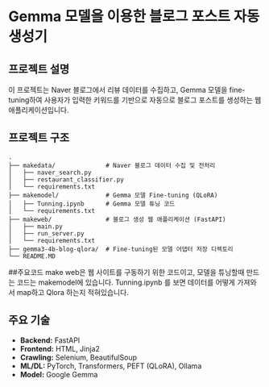 # Gemma 모델을 이용한 블로그 포스트 자동 생성기

## 프로젝트 설명

이 프로젝트는 Naver 블로그에서 리뷰 데이터를 수집하고, Gemma 모델을 fine-tuning하여 사용자가 입력한 키워드를 기반으로 자동으로 블로그 포스트를 생성하는 웹 애플리케이션입니다.

## 프로젝트 구조

```
.
├── makedata/              # Naver 블로그 데이터 수집 및 전처리
│   ├── naver_search.py
│   ├── restaurant_classifier.py
│   └── requirements.txt
├── makemodel/             # Gemma 모델 Fine-tuning (QLoRA)
│   ├── Tunning.ipynb      # Gemma 모델 튜닝 코드
│   └── requirements.txt
├── makeweb/               # 블로그 생성 웹 애플리케이션 (FastAPI)
│   ├── main.py
│   ├── run_server.py
│   └── requirements.txt
├── gemma3-4b-blog-qlora/  # Fine-tuning된 모델 어댑터 저장 디렉토리
└── README.MD
```

##주요코드
make web은 웹 사이트를 구동하기 위한 코드이고, 모델을 튜닝할때 만드는 코드는 makemodel에 있습니다.
Tunning.ipynb 를 보면 데이터를 어떻게 가져와서 map하고 Qlora 하는지 적혀있습니다.


## 주요 기술

-   **Backend:** FastAPI
-   **Frontend:** HTML, Jinja2
-   **Crawling:** Selenium, BeautifulSoup
-   **ML/DL:** PyTorch, Transformers, PEFT (QLoRA), Ollama
-   **Model:** Google Gemma

